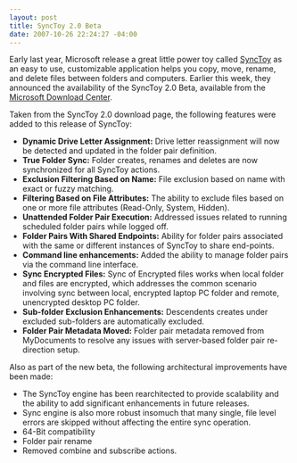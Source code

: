 ```yaml
---
layout: post
title: SyncToy 2.0 Beta
date: 2007-10-26 22:24:27 -04:00
---
```


Early last year, Microsoft release a great little power toy called [SyncToy](http://www.microsoft.com/prophoto/downloads/synctoy.aspx) as an easy to use, customizable application helps you copy, move, rename, and delete files between folders and computers. Earlier this week, they announced the availability of the SyncToy 2.0 Beta, available from the [Microsoft Download Center](http://www.microsoft.com/downloads/details.aspx?familyid=c26efa36-98e0-4ee9-a7c5-98d0592d8c52&displaylang=en&tm).

Taken from the SyncToy 2.0 download page, the following features were added to this release of SyncToy: 

*   **Dynamic Drive Letter Assignment:** Drive letter reassignment will now be detected and updated in the folder pair definition.  
*   **True Folder Sync:** Folder creates, renames and deletes are now synchronized for all SyncToy actions.  
*   **Exclusion Filtering Based on Name:** File exclusion based on name with exact or fuzzy matching.  
*   **Filtering Based on File Attributes:** The ability to exclude files based on one or more file attributes (Read-Only, System, Hidden).  
*   **Unattended Folder Pair Execution:** Addressed issues related to running scheduled folder pairs while logged off.  
*   **Folder Pairs With Shared Endpoints:** Ability for folder pairs associated with the same or different instances of SyncToy to share end-points.  
*   **Command line enhancements:** Added the ability to manage folder pairs via the command line interface.  
*   **Sync Encrypted Files:** Sync of Encrypted files works when local folder and files are encrypted, which addresses the common scenario involving sync between local, encrypted laptop PC folder and remote, unencrypted desktop PC folder. 
*   **Sub-folder Exclusion Enhancements:** Descendents creates under excluded sub-folders are automatically excluded.  
*   **Folder Pair Metadata Moved:** Folder pair metadata removed from MyDocuments to resolve any issues with server-based folder pair re-direction setup. 

Also as part of the new beta, the following architectural improvements have been made:

*   The SyncToy engine has been rearchitected to provide scalability and the ability to add significant enhancements in future releases. 
*   Sync engine is also more robust insomuch that many single, file level errors are skipped without affecting the entire sync operation.  
*   64-Bit compatibility  
*   Folder pair rename  
*   Removed combine and subscribe actions. 
